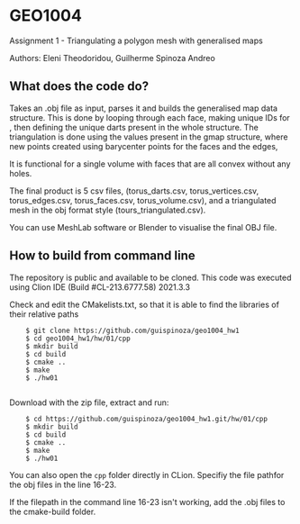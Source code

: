 # GEO1004
Assignment 1 - Triangulating a polygon mesh with generalised maps

Authors: Eleni Theodoridou, Guilherme Spinoza Andreo

## What does the code do?
Takes an .obj file as input, parses it and builds the generalised map data structure.
This is done by looping through each face, making unique IDs for , then defining the unique darts present in the whole structure. The triangulation is done using the values present in the gmap structure, where new points created using barycenter points for the faces and the edges,  

It is functional for a single volume with faces that are all convex without any holes.

The final product is 5 csv files, (torus_darts.csv, torus_vertices.csv, torus_edges.csv, torus_faces.csv, torus_volume.csv),
and a triangulated mesh in the obj format style (tours_triangulated.csv).

You can use MeshLab software or Blender to visualise the final OBJ file.
## How to build from command line

The repository is public and available to be cloned.
This code was executed using Clion IDE (Build #CL-213.6777.58) 2021.3.3

Check and edit the CMakelists.txt, so that it is able to find the libraries of their relative paths 

```
    $ git clone https://github.com/guispinoza/geo1004_hw1
    $ cd geo1004_hw1/hw/01/cpp
    $ mkdir build
    $ cd build
    $ cmake ..
    $ make
    $ ./hw01
  
```
Download with the zip file, extract and run:
```
    $ cd https://github.com/guispinoza/geo1004_hw1.git/hw/01/cpp
    $ mkdir build
    $ cd build
    $ cmake ..
    $ make
    $ ./hw01

```
You can also open the `cpp` folder directly in CLion. Specifiy the file pathfor the obj files in the line 16-23.

If the filepath in the command line 16-23 isn't working, add the .obj files to the cmake-build folder.